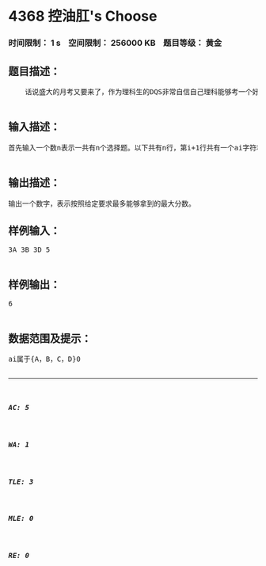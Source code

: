 # 4368 控油肛's Choose   
### 时间限制： 1 s&nbsp;&nbsp;&nbsp;&nbsp;空间限制： 256000 KB&nbsp;&nbsp;&nbsp;&nbsp;题目等级： 黄金  
## 题目描述：  

<pre>
    话说盛大的月考又要来了，作为理科生的DQS非常自信自己理科能够考一个好成绩。DQS十分热爱OI事业，于是他决定在文科考试的时候复习信竟的知识，所以他决定文科考试只蒙选择。作为信息学奥赛的一员，DQS自然信息十分灵通，他搞到了文科的选择题答案。在某文科考试中他正在看导数与微分，他想画一个函数图象却没有演算纸。于是他想到了答题卡。他决定用涂答题卡的方式答题描绘函数的图像。众所周知，如果一个函数在区间内可导，他必定连续。所以他想连续的图选择题，即对于第i个选择题，他只能涂与i-1相同的答案或者是i-1道选择题上一个活下一个选择题（第i-1道题涂了A，第i道只能涂A，B；第i-1道题涂了B，第i道只能涂A，B，C；第i-1道题涂了C，第i道只能涂B，C，D；第i-1道题涂了D，第i道只能涂C，D）。他已经知道了选择题答案，求他能获得的最大分数。注意每道题都一个不同的分数  

</pre>
  
  
## 输入描述：  

<pre>
首先输入一个数n表示一共有n个选择题。以下共有n行，第i+1行共有一个ai字符和一个数字ci表示第i道选择题的答案为并且分数为i。  

</pre>
  
  
## 输出描述：  

<pre>
输出一个数字，表示按照给定要求最多能够拿到的最大分数。
</pre>
  
  
## 样例输入：  

<pre>
3A 3B 3D 5  

</pre>
  
  
## 样例输出：  

<pre>
6  

</pre>
  
  
## 数据范围及提示：  

<pre>
ai属于{A，B，C，D}0<ci<=10对于25%的数据0<n<=5000对于50%的数据0<n<=10000对于100%的数据0<n<=500000  

</pre>
  
  
***  

##### AC: 5  
##### WA: 1  
##### TLE: 3  
##### MLE: 0  
##### RE: 0  
